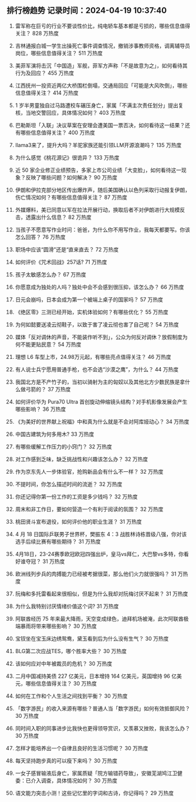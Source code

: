 
## 排行榜趋势 记录时间：2024-04-19 10:37:40
  
  1. 雷军称在巨亏的行业不要谈性价比，纯电轿车基本都是亏损的，哪些信息值得关注？ 828 万热度
    
  2. 吉林通报白城一学生出操死亡事件调查情况，撤销涉事教师资格，调离辅导员岗位，哪些信息值得关注？ 511 万热度
    
  3. 美菲军演将击沉「中国造」军舰，菲军方声称「不是故意为之」，如何看待其行为及回应？ 455 万热度
    
  4. 江西抚州一投资近两亿大桥围栏倒塌，交通局回应「可能是大风吹倒」，哪些信息值得关注？ 414 万热度
    
  5. 1 岁半男童独自过马路遭校车碾压身亡，家属「不满主次责任划分」提出复核，当地交警回应，具体情况如何？ 403 万热度
    
  6. 巴勒斯坦「入联」决议草案在安理会遭美国一票否决，如何看待这一结果？还有哪些信息值得关注？ 400 万热度
    
  7. llama3来了，提升大吗？羊驼家族还能引领LLM开源浪潮吗？ 135 万热度
    
  8. 为什么感觉《桃花源记》很诡异？ 133 万热度
    
  9. 近 50 家企业修正业绩预告，多家上市公司业绩「大变脸」，如何看待这一现象？反映了哪些问题？如何解决？ 90 万热度
    
  10. 伊朗和伊拉克部分地区传出爆炸声，随后美国确认以色列采取行动报复伊朗，伤亡情况如何？有哪些信息值得关注？ 87 万热度
    
  11. 外媒爆料，美已同意以军在拉法开展行动，换取后者不对伊朗进行大规模反击，透露出什么信息？ 82 万热度
    
  12. 当孩子不愿意写作业时问：爸爸，为什么你不用写作业，我每天都要写。你该怎么回答？ 76 万热度
    
  13. 职场中应该“圆滑”还是“直来直去？ 72 万热度
    
  14. 如何评价《咒术回战》257话? 71 万热度
    
  15. 孩子太敏感怎么办？ 67 万热度
    
  16. 你愿意成为独处的人吗？独处中会不会感到很压抑，该怎么办？ 66 万热度
    
  17. 日元会崩吗，日本会成为第一个被端上桌子的国家吗？ 57 万热度
    
  18. 《绝区零》三测已经开始，实机体验如何？有哪些优化？ 55 万热度
    
  19. 为何如懿要送凌云彻鞋子，以致于害了凌云彻也害了自己呢？ 54 万热度
    
  20. 媒体「反对调休的声音，不能装作听不到」，公众为何反对调休？放假制度为何不能更贴民意？ 54 万热度
    
  21. 理想 L6 车型上市，24.98万元起，有哪些亮点值得关注？ 46 万热度
    
  22. 有人说士兵宁愿用普通手枪，也不会选“沙漠之鹰”，为什么？ 44 万热度
    
  23. 我国北方是不产竹子的，当初以骑射为主的匈奴以及其他北方少数民族是拿什么做弓箭的？ 37 万热度
    
  24. 如何评价华为 Pura70 Ultra 首创旋动伸缩镜头结构？对手机影像发展会产生哪些影响？ 36 万热度
    
  25. 《为美好的世界献上祝福》中和真为什么就是不会对阿库娅动心？ 34 万热度
    
  26. 中国古建筑为何多用木? 33 万热度
    
  27. 有哪些缓解工作压力的小窍门？ 32 万热度
    
  28. 对工作感到乏味，缺乏挑战性和兴趣该怎么办？ 32 万热度
    
  29. 作为京东先人一步体验官，抢购新品会有什么不一样？ 32 万热度
    
  30. 不提时间，你怎么描述时间的流逝？ 32 万热度
    
  31. 你还记得你第一份工作的工资是多少钱吗？ 32 万热度
    
  32. 周末和非工作日，要如何营造一个有利于阅读的氛围？ 32 万热度
    
  33. 桃田贤斗宣布退役，如何评价他的职业生涯？ 31 万热度
    
  34. 4 月 18 日国际乒联男子世界杯，樊振东 4：3 战胜林诗栋晋级八强，你对该选手后续比赛有哪些期待？ 31 万热度
    
  35. 4月18日，23-24赛季欧冠欧冠四强出炉，皇马vs拜仁，大巴黎vs多特，你看好谁夺冠？ 31 万热度
    
  36. 欧洲线列步兵的肉搏能力已经被考据很菜，那么他们火力就很强吗？ 31 万热度
    
  37. 阮梅和多托雷看起来很相似，但是为什么我却对阮梅讨厌不起来？ 31 万热度
    
  38. 为什么我特别讨厌情绪价值这个词? 31 万热度
    
  39. 阿联酋经历 75 年来最大降雨，天空变成绿色，迪拜机场被淹，此次阿联酋极端暴雨将带来哪些影响？ 30 万热度
    
  40. 宝钗坐在宝玉床边绣鸳鸯，黛玉看到后为什么没有生气？ 30 万热度
    
  41. BLG第二次应战TES，哪个胜率大些？ 30 万热度
    
  42. 该如何应对中年被裁员的危机？ 30 万热度
    
  43. 二月中国减持美债 227 亿美元，日本增持 164 亿美元，英国增持 96 亿美元，哪些信息值得关注？ 30 万热度
    
  44. 如何在工作和个人生活之间找到平衡？ 30 万热度
    
  45. 「数字游民」的收入来源有哪些？普通人当「数字游民」如何有效抵御风险？ 30 万热度
    
  46. 同时间入职的同事进步比我快也更得领导赏识，又羡慕又挫败，我该怎么办？ 30 万热度
    
  47. 怎样才能培养出一个自律且良好的生活习惯呢？ 30 万热度
    
  48. 每天坚持跑步真的可以瘦下来吗？ 30 万热度
    
  49. 一女子感冒输液后身亡，家属质疑「院方输错药导致」，安徽芜湖鸠江卫健委：已介入调查，具体情况如何？ 30 万热度
    
  50. 语文能力突击小测！这些记忆里的字词和古诗，你记得吗？ 29 万热度
    